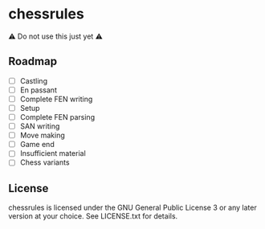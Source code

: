 chessrules
==========

:warning: Do not use this just yet :warning:

<!--
Features
--------

* [x] Parse FEN
* [ ] Validate chess positions

* [ ] Make moves
* [ ] Format principal variations

* [ ] Write FEN
* [ ] Validate variant chess positions
* [ ] Generate legal moves
* [ ] Write SAN
-->

Roadmap
-------

* [ ] Castling
* [ ] En passant
* [ ] Complete FEN writing
* [ ] Setup
* [ ] Complete FEN parsing
* [ ] SAN writing
* [ ] Move making
* [ ] Game end
* [ ] Insufficient material
* [ ] Chess variants

License
-------

chessrules is licensed under the GNU General Public License 3 or any later
version at your choice. See LICENSE.txt for details.
